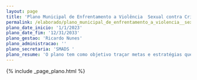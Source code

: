 ```yaml
---
layout: page
title: 'Plano Municipal de Enfrentamento a Violência  Sexual contra Crianças e Adolescentes'
permalink: /elaborado/plano_municipal_de_enfrentamento_a_violencia__sexual_contra_criancas_e_adolescentes/
plano_date_inicio: '1/1/2023'
plano_date_fim: '12/31/2033'
plano_gestao: 'Ricardo Nunes'
plano_administracao: ''
plano_secretaria: 'SMADS '
plano_resume: 'O plano tem como objetivo traçar metas e estratégias que, transformadas em ações, promoverão politicas publicas efetivas para prevenção da violência sexual contra crianças e adolescentes, além de qualificar o atendimento de forma integrada no Município, de forma a não revitimizar as crianças e adolescentes e contribuir para a defesa dos direitos e responsabilização dos casos no Município. É um instrumento técnico-político, que visa contribuir para assegurar os direitos e a proteção das crianças e adolescentes contra qualquer tipo de violência sexual, e tem dupla função: ser um guia para a atuação do poder público, da sociedade e das famílias, corresponsáveis em assegurar a efetivação dos direitos de crianças e adolescentes e ser uma ferramenta de acompanhamento e controle dessa atuação, uma vez que dispõe sobre as metas e estratégias necessárias para o cumprimento de seus eixos estratégicos.'
---
```

<div>
{% include _page_plano.html %}
</div>
